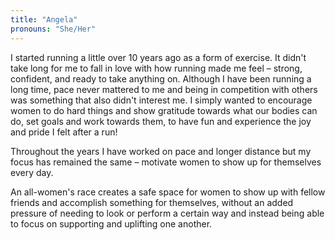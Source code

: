 ```yaml
---
title: "Angela"
pronouns: "She/Her"
---
```


I started running a little over 10 years ago as a form of exercise. It didn't take long for me to fall in love with how running made me feel – strong, confident, and ready to take anything on. Although I have been running a long time, pace never mattered to me and being in competition with others was something that also didn't interest me. I simply wanted to encourage women to do hard things and show gratitude towards what our bodies can do, set goals and work towards them, to have fun and experience the joy and pride I felt after a run!

Throughout the years I have worked on pace and longer distance but my focus has remained the same – motivate women to show up for themselves every day.

An all-women's race creates a safe space for women to show up with fellow friends and accomplish something for themselves, without an added pressure of needing to look or perform a certain way and instead being able to focus on supporting and uplifting one another. 